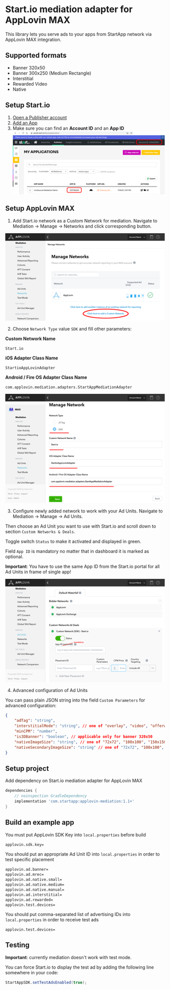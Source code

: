 # Start.io mediation adapter for AppLovin MAX

This library lets you serve ads to your apps from StartApp network via AppLovin MAX integration.

## Supported formats

- Banner 320x50
- Banner 300x250 (Medium Rectangle)
- Interstitial
- Rewarded Video
- Native

## Setup Start.io

1. [Open a Publisher account][1]
2. [Add an App][2]
3. Make sure you can find an **Account ID** and an **App ID**
![Account Id, App ID](images/step0.png)

## Setup AppLovin MAX

1. Add Start.io network as a Custom Network for mediation. Navigate to Mediation -> Manage -> Networks and click corresponding button.

![Step 1](/images/step1.png)

2. Choose `Network Type` value `SDK` and fill other parameters:

**Custom Network Name**

```
Start.io
```

**iOS Adapter Class Name**

```
StartioAppLovinAdapter
```

**Android / Fire OS Adapter Class Name**

```
com.applovin.mediation.adapters.StartAppMediationAdapter
```

![Step 2](/images/step2.png)

3. Configure newly added network to work with your Ad Units. Navigate to Mediation -> Manage -> Ad Units.

Then choose an Ad Unit you want to use with Start.io and scroll down to section `Custom Networks & Deals`.

Toggle switch `Status` to make it activated and displayed in green.

Field `App ID` is mandatory no matter that in dashboard it is marked as optional.

**Important**: You have to use the same App ID from the Start.io portal for all Ad Units in frame of single app!

![Step 3](/images/step3.png)

4. Advanced configuration of Ad Units

You can pass plain JSON string into the field `Custom Parameters` for advanced configuration:

```json
{
    "adTag": "string",
    "interstitialMode": "string", // one of "overlay", "video", "offerwall"
    "minCPM": "number",
    "is3DBanner": "boolean", // applicable only for banner 320x50
    "nativeImageSize": "string", // one of "72x72", "100x100", "150x150", "340x340", "1200x628"
    "nativeSecondaryImageSize": "string" // one of "72x72", "100x100", "150x150", "340x340", "1200x628"
}
```

## Setup project

Add dependency on Start.io mediation adapter for AppLovin MAX

```groovy
dependencies {
    // noinspection GradleDependency
    implementation 'com.startapp:applovin-mediation:1.1+'
}
```

## Build an example app

You must put AppLovin SDK Key into `local.properties` before build

```properties
applovin.sdk.key=
```

You should put an appropriate Ad Unit ID into `local.properties` in order to test specific placement

```properties
applovin.ad.banner=
applovin.ad.mrec=
applovin.ad.native.small=
applovin.ad.native.medium=
applovin.ad.native.manual=
applovin.ad.interstitial=
applovin.ad.rewarded=
applovin.test.devices=
```

You should put comma-separated list of advertising IDs into `local.properties` in order to receive test ads

```properties
applovin.test.devices=
```

## Testing

**Important**: currently mediation doesn't work with test mode.

You can force Start.io to display the test ad by adding the following line somewhere in your code:

```java
StartAppSDK.setTestAdsEnabled(true);
```

 [1]: https://support.start.io/hc/en-us/articles/202766673
 [2]: https://support.start.io/hc/en-us/articles/202766743
